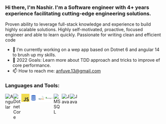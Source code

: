 ### Hi there, I'm Nashir. I'm a Software engineer with 4+ years experience facilitating cutting-edge engineering solutions. 

Proven ability to leverage full-stack knowledge and experience to build highly scalable solutions. Highly self-motivated, proactive, focused
engineer and able to learn quickly. Passionate for writing clean and efficient code

- 🔭 I’m currently working on a wep app based on Dotnet 6 and angular 14 to brush up my skills.
- 🥅 2022 Goals: Learn more about TDD approach and tricks to improve ef core performance.
- 📫 How to reach me: anfuve.13@gmail.com


### Languages and Tools:
[<img align="left" alt="Angular" width="26px" src="https://cdn.icon-icons.com/icons2/2699/PNG/512/angular_logo_icon_169595.png" />]()
[<img align="left" alt="Dotnet Core" width="26px" src="https://upload.wikimedia.org/wikipedia/commons/e/ee/.NET_Core_Logo.svg" />]()
[<img align="left" alt="JavaScript" width="26px" src="https://raw.githubusercontent.com/github/explore/80688e429a7d4ef2fca1e82350fe8e3517d3494d/topics/javascript/javascript.png" />]()
[<img align="left" alt="SQL" width="26px" src="https://raw.githubusercontent.com/github/explore/80688e429a7d4ef2fca1e82350fe8e3517d3494d/topics/sql/sql.png" />]()
[<img align="left" alt="MySQL" width="26px" src="https://raw.githubusercontent.com/github/explore/80688e429a7d4ef2fca1e82350fe8e3517d3494d/topics/mysql/mysql.png" />]()
[<img align="left" alt="MongoDB" width="26px" src="https://raw.githubusercontent.com/github/explore/80688e429a7d4ef2fca1e82350fe8e3517d3494d/topics/mongodb/mongodb.png" />]()
[<img align="left" alt="MSSQL" width="26px" src="https://cdn-icons-png.flaticon.com/512/5968/5968364.png" />]()
[<img align="left" alt="Java" width="26px" src="https://cdn-icons-png.flaticon.com/512/5968/5968282.png" />]()
[<img align="left" alt="Java" width="26px" src="https://www.javatpoint.com/images/hibernate/hibernate2.png" />]()
<br>

<br>
